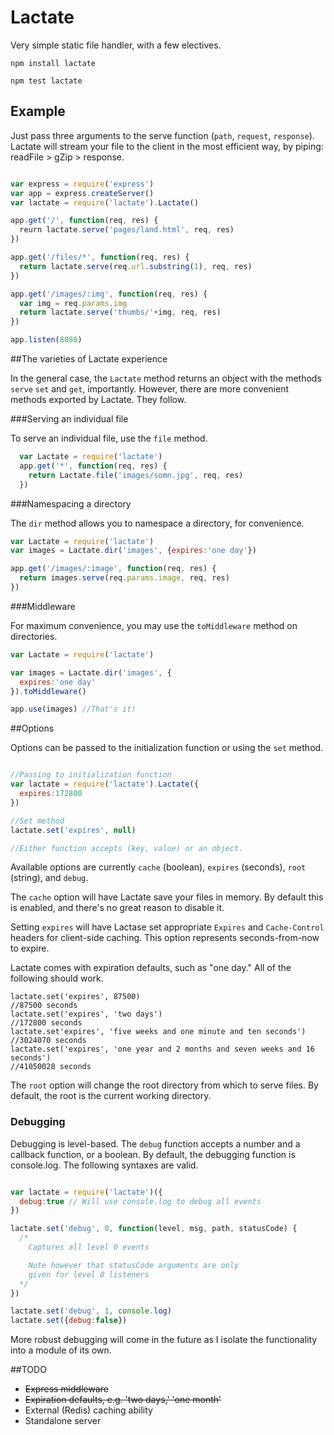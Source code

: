 # Lactate

Very simple static file handler, with a few electives.

`npm install lactate`

`npm test lactate`

## Example

Just pass three arguments to the serve function (`path`, `request`, `response`). Lactate will stream your file to the client in the most efficient way, by piping: readFile > gZip > response.

```js

var express = require('express')
var app = express.createServer()
var lactate = require('lactate').Lactate()

app.get('/', function(req, res) {
  reurn lactate.serve('pages/land.html', req, res)
})

app.get('/files/*', function(req, res) {
  return lactate.serve(req.url.substring(1), req, res)
})

app.get('/images/:img', function(req, res) {
  var img = req.params.img
  return lactate.serve('thumbs/'+img, req, res)
})

app.listen(8080)

```

##The varieties of Lactate experience

In the general case, the `Lactate` method returns an object with the methods `serve` `set` and `get`, importantly. However, there are more convenient methods exported by Lactate. They follow.

###Serving an individual file

To serve an individual file, use the `file` method.

```js
  var Lactate = require('lactate')
  app.get('*', function(req, res) {
    return Lactate.file('images/somn.jpg', req, res)
  })
```

###Namespacing a directory

The `dir` method allows you to namespace a directory, for convenience.

```js
var Lactate = require('lactate')
var images = Lactate.dir('images', {expires:'one day'})

app.get('/images/:image', function(req, res) {
  return images.serve(req.params.image, req, res)
})
```

###Middleware

For maximum convenience, you may use the `toMiddleware` method on directories.

```js
var Lactate = require('lactate')

var images = Lactate.dir('images', {
  expires:'one day'
}).toMiddleware()

app.use(images) //That's it!
```

##Options

Options can be passed to the initialization function or using the `set` method.

```js

//Passing to initialization function
var lactate = require('lactate').Lactate({
  expires:172800
})

//Set method
lactate.set('expires', null)

//Either function accepts (key, value) or an object.

```

Available options are currently `cache` (boolean), `expires` (seconds), `root` (string), and `debug`.

The `cache` option will have Lactate save your files in memory. By default this is enabled, and there's no great reason to disable it.

Setting `expires` will have Lactase set appropriate `Expires` and `Cache-Control` headers for client-side caching. This option represents seconds-from-now to expire.

Lactate comes with expiration defaults, such as "one day." All of the following should work.

```code
lactate.set('expires', 87500)
//87500 seconds
lactate.set('expires', 'two days')
//172800 seconds
lactate.set'expires', 'five weeks and one minute and ten seconds')
//3024070 seconds
lactate.set('expires', 'one year and 2 months and seven weeks and 16 seconds')
//41050028 seconds

```

The `root` option will change the root directory from which to serve files. By default, the root is the current working directory.

### Debugging

Debugging is level-based. The `debug` function accepts a number and a callback function, or a boolean. By default, the debugging function is console.log. The following syntaxes are valid.

```js

var lactate = require('lactate')({
  debug:true // Will use console.log to debug all events
})

lactate.set('debug', 0, function(level, msg, path, statusCode) {
  /* 
    Captures all level 0 events

    Note however that statusCode arguments are only
    given for level 0 listeners
  */
})

lactate.set('debug', 1, console.log)
lactate.set({debug:false})

```

More robust debugging will come in the future as I isolate the functionality into a module of its own.

##TODO

+ ~~Express middleware~~
+ ~~Expiration defaults, e.g. 'two days,' 'one month'~~
+ External (Redis) caching ability
+ Standalone server
